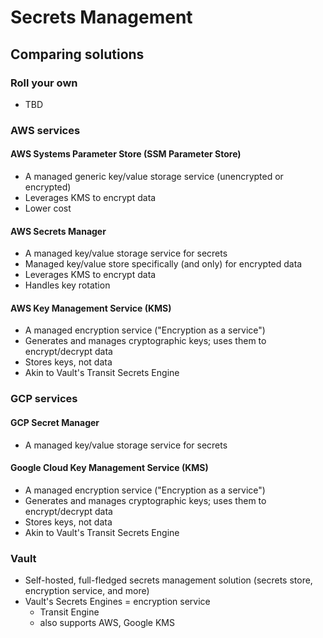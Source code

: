 # Secrets Management

## Comparing solutions

### Roll your own
- TBD

### AWS services

#### AWS Systems Parameter Store (SSM Parameter Store)
- A managed generic key/value storage service (unencrypted or encrypted)
- Leverages KMS to encrypt data
- Lower cost

#### AWS Secrets Manager
- A managed key/value storage service for secrets
- Managed key/value store specifically (and only) for encrypted data 
- Leverages KMS to encrypt data
- Handles key rotation

#### AWS Key Management Service (KMS)
- A managed encryption service ("Encryption as a service")
- Generates and manages cryptographic keys; uses them to encrypt/decrypt data
- Stores keys, not data
- Akin to Vault's Transit Secrets Engine

### GCP services

#### GCP Secret Manager
- A managed key/value storage service for secrets

#### Google Cloud Key Management Service (KMS)
- A managed encryption service ("Encryption as a service")
- Generates and manages cryptographic keys; uses them to encrypt/decrypt data
- Stores keys, not data
- Akin to Vault's Transit Secrets Engine

### Vault

- Self-hosted, full-fledged secrets management solution (secrets store, encryption service, and more)
- Vault's Secrets Engines = encryption service
  - Transit Engine
  - also supports AWS, Google KMS